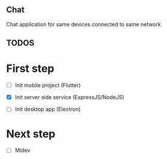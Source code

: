 ## Chat

Chat application for same devices connected to same network

## TODOS

# First step

- [ ] Init mobile project (Flutter)
- [x] Init server side service (ExpressJS/NodeJS)
- [ ] Init desktop app (Electron)


# Next step
- [ ] Midev